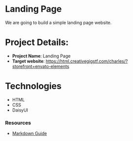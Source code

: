 # Landing Page

We are going to build a simple landing page website.

# Project Details:

- **Project Name**: Landing Page
- **Target website**: https://html.creativegigstf.com/charles/?storefront=envato-elements

# Technologies

- HTML
- CSS
- DaisyUI

### Resources

- [Markdown Guide](https://www.markdownguide.org/cheat-sheet/)
